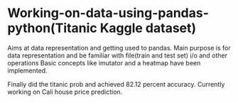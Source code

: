# Working-on-data-using-pandas-python(Titanic Kaggle dataset)
Aims at data representation and getting used to pandas.
Main purpose is for data representation and be familiar with file(train and test set) i/o and other operations
Basic concepts like imutator and a heatmap have been implemented.

Finally did the titanic prob and achieved 82.12 percent accuracy.
Currently working on Cali house price prediction.

